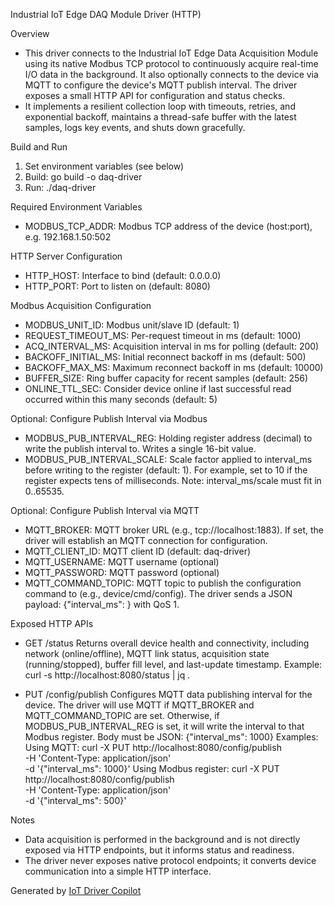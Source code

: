Industrial IoT Edge DAQ Module Driver (HTTP)

Overview
- This driver connects to the Industrial IoT Edge Data Acquisition Module using its native Modbus TCP protocol to continuously acquire real-time I/O data in the background. It also optionally connects to the device via MQTT to configure the device's MQTT publish interval. The driver exposes a small HTTP API for configuration and status checks.
- It implements a resilient collection loop with timeouts, retries, and exponential backoff, maintains a thread-safe buffer with the latest samples, logs key events, and shuts down gracefully.

Build and Run
1) Set environment variables (see below)
2) Build:
   go build -o daq-driver
3) Run:
   ./daq-driver

Required Environment Variables
- MODBUS_TCP_ADDR: Modbus TCP address of the device (host:port), e.g. 192.168.1.50:502

HTTP Server Configuration
- HTTP_HOST: Interface to bind (default: 0.0.0.0)
- HTTP_PORT: Port to listen on (default: 8080)

Modbus Acquisition Configuration
- MODBUS_UNIT_ID: Modbus unit/slave ID (default: 1)
- REQUEST_TIMEOUT_MS: Per-request timeout in ms (default: 1000)
- ACQ_INTERVAL_MS: Acquisition interval in ms for polling (default: 200)
- BACKOFF_INITIAL_MS: Initial reconnect backoff in ms (default: 500)
- BACKOFF_MAX_MS: Maximum reconnect backoff in ms (default: 10000)
- BUFFER_SIZE: Ring buffer capacity for recent samples (default: 256)
- ONLINE_TTL_SEC: Consider device online if last successful read occurred within this many seconds (default: 5)

Optional: Configure Publish Interval via Modbus
- MODBUS_PUB_INTERVAL_REG: Holding register address (decimal) to write the publish interval to. Writes a single 16-bit value.
- MODBUS_PUB_INTERVAL_SCALE: Scale factor applied to interval_ms before writing to the register (default: 1). For example, set to 10 if the register expects tens of milliseconds. Note: interval_ms/scale must fit in 0..65535.

Optional: Configure Publish Interval via MQTT
- MQTT_BROKER: MQTT broker URL (e.g., tcp://localhost:1883). If set, the driver will establish an MQTT connection for configuration.
- MQTT_CLIENT_ID: MQTT client ID (default: daq-driver)
- MQTT_USERNAME: MQTT username (optional)
- MQTT_PASSWORD: MQTT password (optional)
- MQTT_COMMAND_TOPIC: MQTT topic to publish the configuration command to (e.g., device/cmd/config). The driver sends a JSON payload: {"interval_ms": <int>} with QoS 1.

Exposed HTTP APIs
- GET /status
  Returns overall device health and connectivity, including network (online/offline), MQTT link status, acquisition state (running/stopped), buffer fill level, and last-update timestamp.
  Example:
    curl -s http://localhost:8080/status | jq .

- PUT /config/publish
  Configures MQTT data publishing interval for the device. The driver will use MQTT if MQTT_BROKER and MQTT_COMMAND_TOPIC are set. Otherwise, if MODBUS_PUB_INTERVAL_REG is set, it will write the interval to that Modbus register. Body must be JSON: {"interval_ms": 1000}
  Examples:
    Using MQTT:
      curl -X PUT http://localhost:8080/config/publish \
        -H 'Content-Type: application/json' \
        -d '{"interval_ms": 1000}'
    Using Modbus register:
      curl -X PUT http://localhost:8080/config/publish \
        -H 'Content-Type: application/json' \
        -d '{"interval_ms": 500}'

Notes
- Data acquisition is performed in the background and is not directly exposed via HTTP endpoints, but it informs status and readiness.
- The driver never exposes native protocol endpoints; it converts device communication into a simple HTTP interface.

Generated by [IoT Driver Copilot](https://copilot.test.shifu.dev/)
